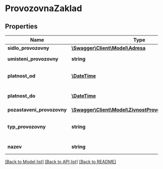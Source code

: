 # ProvozovnaZaklad

## Properties
Name | Type | Description | Notes
------------ | ------------- | ------------- | -------------
**sidlo_provozovny** | [**\Swagger\Client\Model\Adresa**](Adresa.md) |  | [optional] 
**umisteni_provozovny** | **string** | Umístění provozovny | [optional] 
**platnost_od** | [**\DateTime**](\DateTime.md) | Platnost provozovny od data | [optional] 
**platnost_do** | [**\DateTime**](\DateTime.md) | Platnost provozovny do data | [optional] 
**pozastaveni_provozovny** | [**\Swagger\Client\Model\ZivnostProvozovnaPozastaveni[]**](ZivnostProvozovnaPozastaveni.md) |  | [optional] 
**typ_provozovny** | **string** | Typ provozovny - kód (ciselnikKod: TypProvozovny) | [optional] 
**nazev** | **string** | Název provozovny | [optional] 

[[Back to Model list]](../../README.md#documentation-for-models) [[Back to API list]](../../README.md#documentation-for-api-endpoints) [[Back to README]](../../README.md)


